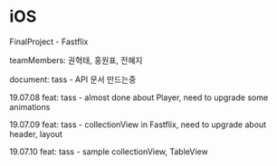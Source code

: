 # iOS
FinalProject - Fastflix

teamMembers: 권혁태, 홍원표, 전혜지 

document: tass - API 문서 만드는중

19.07.08  feat: tass - almost done about Player, need to upgrade some animations

19.07.09  feat: tass - collectionView in Fastflix, need to upgrade about header, layout

19.07.10  feat: tass - sample collectionView, TableView
